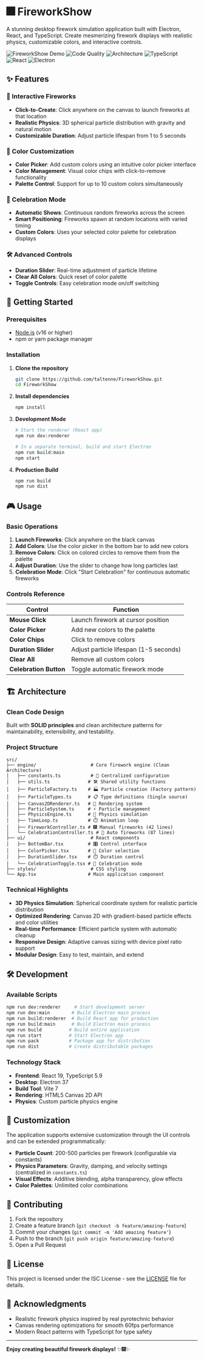 # 🎆 FireworkShow

A stunning desktop firework simulation application built with Electron, React, and TypeScript. Create mesmerizing firework displays with realistic physics, customizable colors, and interactive controls.

![FireworkShow Demo](https://img.shields.io/badge/status-stable-brightgreen.svg)
![Code Quality](https://img.shields.io/badge/code%20quality-A+-brightgreen.svg)
![Architecture](https://img.shields.io/badge/architecture-SOLID-blue.svg)
![TypeScript](https://img.shields.io/badge/TypeScript-007ACC?logo=typescript&logoColor=white)
![React](https://img.shields.io/badge/React-20232A?logo=react&logoColor=61DAFB)
![Electron](https://img.shields.io/badge/Electron-191970?logo=Electron&logoColor=white)

## ✨ Features

### 🎯 Interactive Fireworks

- **Click-to-Create**: Click anywhere on the canvas to launch fireworks at that location
- **Realistic Physics**: 3D spherical particle distribution with gravity and natural motion
- **Customizable Duration**: Adjust particle lifespan from 1 to 5 seconds

### 🎨 Color Customization

- **Color Picker**: Add custom colors using an intuitive color picker interface
- **Color Management**: Visual color chips with click-to-remove functionality
- **Palette Control**: Support for up to 10 custom colors simultaneously

### 🎉 Celebration Mode

- **Automatic Shows**: Continuous random fireworks across the screen
- **Smart Positioning**: Fireworks spawn at random locations with varied timing
- **Custom Colors**: Uses your selected color palette for celebration displays

### 🛠 Advanced Controls

- **Duration Slider**: Real-time adjustment of particle lifetime
- **Clear All Colors**: Quick reset of color palette
- **Toggle Controls**: Easy celebration mode on/off switching

## 🚀 Getting Started

### Prerequisites

- [Node.js](https://nodejs.org/) (v16 or higher)
- npm or yarn package manager

### Installation

1. **Clone the repository**

   ```bash
   git clone https://github.com/taltenne/FireworkShow.git
   cd FireworkShow
   ```

2. **Install dependencies**

   ```bash
   npm install
   ```

3. **Development Mode**

   ```bash
   # Start the renderer (React app)
   npm run dev:renderer
   
   # In a separate terminal, build and start Electron
   npm run build:main
   npm start
   ```

4. **Production Build**

   ```bash
   npm run build
   npm run dist
   ```

## 🎮 Usage

### Basic Operations

1. **Launch Fireworks**: Click anywhere on the black canvas
2. **Add Colors**: Use the color picker in the bottom bar to add new colors
3. **Remove Colors**: Click on colored circles to remove them from the palette
4. **Adjust Duration**: Use the slider to change how long particles last
5. **Celebration Mode**: Click "Start Celebration" for continuous automatic fireworks

### Controls Reference

| Control | Function |
|---------|----------|
| **Mouse Click** | Launch firework at cursor position |
| **Color Picker** | Add new colors to the palette |
| **Color Chips** | Click to remove colors |
| **Duration Slider** | Adjust particle lifespan (1-5 seconds) |
| **Clear All** | Remove all custom colors |
| **Celebration Button** | Toggle automatic firework mode |

## 🏗 Architecture

### Clean Code Design

Built with **SOLID principles** and clean architecture patterns for maintainability, extensibility, and testability.

### Project Structure

```text
src/
├── engine/                    # Core firework engine (Clean Architecture)
│   ├── constants.ts           # 🎯 Centralized configuration
│   ├── utils.ts              # 🛠️ Shared utility functions
│   ├── ParticleFactory.ts    # 🏭 Particle creation (Factory pattern)
│   ├── ParticleTypes.ts      # 📋 Type definitions (Single source)
│   ├── Canvas2DRenderer.ts   # 🎨 Rendering system
│   ├── ParticleSystem.ts     # ⚡ Particle management
│   ├── PhysicsEngine.ts      # 🔬 Physics simulation
│   ├── TimeLoop.ts           # ⏱️ Animation loop
│   ├── FireworkController.ts # 🎆 Manual fireworks (42 lines)
│   └── CelebrationController.ts # 🎉 Auto fireworks (87 lines)
├── ui/                        # React components
│   ├── BottomBar.tsx         # 🎛️ Control interface
│   ├── ColorPicker.tsx       # 🎨 Color selection
│   ├── DurationSlider.tsx    # ⏱️ Duration control
│   └── CelebrationToggle.tsx # 🎉 Celebration mode
├── styles/                    # CSS styling
└── App.tsx                   # Main application component
```

### Technical Highlights

- **3D Physics Simulation**: Spherical coordinate system for realistic particle distribution
- **Optimized Rendering**: Canvas 2D with gradient-based particle effects and color utilities
- **Real-time Performance**: Efficient particle system with automatic cleanup
- **Responsive Design**: Adaptive canvas sizing with device pixel ratio support
- **Modular Design**: Easy to test, maintain, and extend

## 🛠 Development

### Available Scripts

```bash
npm run dev:renderer     # Start development server
npm run dev:main        # Build Electron main process
npm run build:renderer  # Build React app for production
npm run build:main      # Build Electron main process
npm run build          # Build entire application
npm run start          # Start Electron app
npm run pack           # Package app for distribution
npm run dist           # Create distributable packages
```

### Technology Stack

- **Frontend**: React 19, TypeScript 5.9
- **Desktop**: Electron 37
- **Build Tool**: Vite 7
- **Rendering**: HTML5 Canvas 2D API
- **Physics**: Custom particle physics engine

## 🎨 Customization

The application supports extensive customization through the UI controls and can be extended programmatically:

- **Particle Count**: 200-500 particles per firework (configurable via constants)
- **Physics Parameters**: Gravity, damping, and velocity settings (centralized in `constants.ts`)
- **Visual Effects**: Additive blending, alpha transparency, glow effects
- **Color Palettes**: Unlimited color combinations

## 🤝 Contributing

1. Fork the repository
2. Create a feature branch (`git checkout -b feature/amazing-feature`)
3. Commit your changes (`git commit -m 'Add amazing feature'`)
4. Push to the branch (`git push origin feature/amazing-feature`)
5. Open a Pull Request

## 📝 License

This project is licensed under the ISC License - see the [LICENSE](LICENSE) file for details.

## 🙏 Acknowledgments

- Realistic firework physics inspired by real pyrotechnic behavior
- Canvas rendering optimizations for smooth 60fps performance
- Modern React patterns with TypeScript for type safety

---

**Enjoy creating beautiful firework displays!** ✨🎆✨
